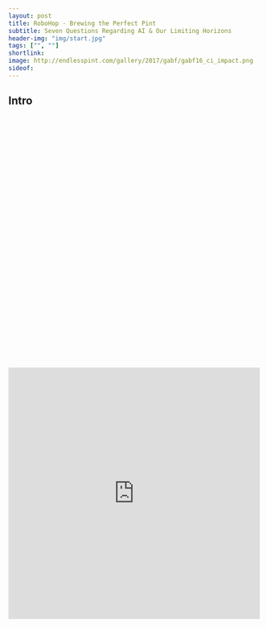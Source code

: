 ```yaml
---
layout: post
title: RoboHop - Brewing the Perfect Pint
subtitle: Seven Questions Regarding AI & Our Limiting Horizons
header-img: "img/start.jpg"
tags: ["", ""]
shortlink: 
image: http://endlesspint.com/gallery/2017/gabf/gabf16_ci_impact.png
sideof: 
---
```



## Intro

<iframe "src="https://books.google.com/ngrams/interactive_chart?content=luddite%2C+luddites&case_insensitive=on&year_start=1800&year_end=2000&corpus=15&smoothing=3&share=&direct_url=t4%3B%2Cluddite%3B%2Cc0%3B%2Cs0%3B%3BLuddite%3B%2Cc0%3B%3Bluddite%3B%2Cc0%3B.t4%3B%2Cluddites%3B%2Cc0%3B%2Cs0%3B%3BLuddites%3B%2Cc0%3B%3BLUDDITES%3B%2Cc0" width="900" height=500 marginwidth=0 marginheight=0 hspace=0 vspace=0 frameborder=0 scrolling=no></iframe>


<iframe src="http://endlesspint.com/gallery/2016/football-picks/sup_ats_simple.html" width="500" height="500" marginwidth="0" marginheight="0" scrolling="no" frameBorder="0"></iframe>
